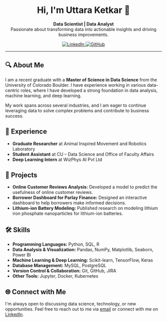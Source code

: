 <h1 align="center">Hi, I'm Uttara Ketkar 👋</h1>

<p align="center">
  <strong>Data Scientist | Data Analyst</strong><br>
  Passionate about transforming data into actionable insights and driving business improvements.
</p>

<p align="center">
  <a href="https://www.linkedin.com/in/uttaraketkar/" target="_blank">
    <img src="https://img.shields.io/badge/LinkedIn-blue?style=for-the-badge&logo=linkedin" alt="LinkedIn">
  </a>
  <a href="https://github.com/UttaraKet1607" target="_blank">
    <img src="https://img.shields.io/badge/GitHub-gray?style=for-the-badge&logo=github" alt="GitHub">
  </a>
</p>

<hr>

<h2>🔍 About Me</h2>
<p>
  I am a recent graduate with a <strong>Master of Science in Data Science</strong> from the University of Colorado Boulder. I have experience working in various data-centric roles, where I have developed a strong foundation in data analysis, machine learning, and deep learning.
</p>
<p>
  My work spans across several industries, and I am eager to continue leveraging data to solve complex problems and contribute to business success.
</p>

<h2>💼 Experience</h2>
<ul>
  <li><strong>Graduate Researcher</strong> at Animal Inspired Movement and Robotics Laboratory</li>
  <li><strong>Student Assistant</strong> at CU – Data Science and Office of Faculty Affairs</li>
  <li><strong>Deep Learning Intern</strong> at WizPhys AI Pvt Ltd</li>
</ul>

<h2>🚀 Projects</h2>
<ul>
  <li><strong>Online Customer Reviews Analysis:</strong> Developed a model to predict the usefulness of online customer reviews.</li>
  <li><strong>Borrower Dashboard for Parlay Finance:</strong> Designed an interactive dashboard to help borrowers make informed decisions.</li>
  <li><strong>Lithium-ion Battery Modeling:</strong> Published research on modeling lithium iron phosphate nanoparticles for lithium-ion batteries.</li>
</ul>

<h2>🛠️ Skills</h2>
<ul>
  <li><strong>Programming Languages:</strong> Python, SQL, R</li>
  <li><strong>Data Analysis & Visualization:</strong> Pandas, NumPy, Matplotlib, Seaborn, Power BI</li>
  <li><strong>Machine Learning & Deep Learning:</strong> Scikit-learn, TensorFlow, Keras</li>
  <li><strong>Database Management:</strong> MySQL, PostgreSQL </li>
  <li><strong>Version Control & Collaboration:</strong> Git, GitHub, JIRA</li>
  <li><strong>Other Tools:</strong> Jupyter, Docker, Kubernetes</li>
</ul>

<h2>🌐 Connect with Me</h2>
<p>
  I'm always open to discussing data science, technology, or new opportunities. Feel free to reach out to me via <a href="mailto:uttara.ketkar@colorado.edu">email</a> or connect with me on <a href="https://www.linkedin.com/in/uttaraketkar/">LinkedIn</a>.
</p>
